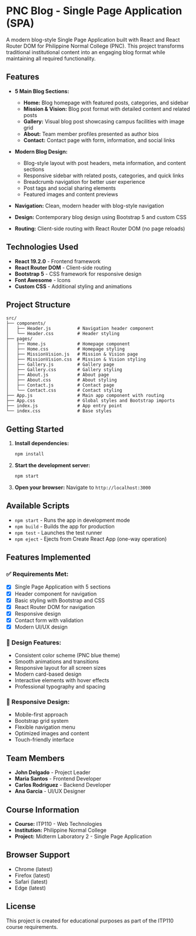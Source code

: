 # PNC Blog - Single Page Application (SPA)

A modern blog-style Single Page Application built with React and React Router DOM for Philippine Normal College (PNC). This project transforms traditional institutional content into an engaging blog format while maintaining all required functionality.

## Features

- **5 Main Blog Sections:**
  - **Home:** Blog homepage with featured posts, categories, and sidebar
  - **Mission & Vision:** Blog post format with detailed content and related posts
  - **Gallery:** Visual blog post showcasing campus facilities with image grid
  - **About:** Team member profiles presented as author bios
  - **Contact:** Contact page with form, information, and social links

- **Modern Blog Design:**
  - Blog-style layout with post headers, meta information, and content sections
  - Responsive sidebar with related posts, categories, and quick links
  - Breadcrumb navigation for better user experience
  - Post tags and social sharing elements
  - Featured images and content previews

- **Navigation:** Clean, modern header with blog-style navigation
- **Design:** Contemporary blog design using Bootstrap 5 and custom CSS
- **Routing:** Client-side routing with React Router DOM (no page reloads)

## Technologies Used

- **React 19.2.0** - Frontend framework
- **React Router DOM** - Client-side routing
- **Bootstrap 5** - CSS framework for responsive design
- **Font Awesome** - Icons
- **Custom CSS** - Additional styling and animations

## Project Structure

```
src/
├── components/
│   ├── Header.js          # Navigation header component
│   └── Header.css         # Header styling
├── pages/
│   ├── Home.js            # Homepage component
│   ├── Home.css           # Homepage styling
│   ├── MissionVision.js   # Mission & Vision page
│   ├── MissionVision.css  # Mission & Vision styling
│   ├── Gallery.js         # Gallery page
│   ├── Gallery.css        # Gallery styling
│   ├── About.js           # About page
│   ├── About.css          # About styling
│   ├── Contact.js         # Contact page
│   └── Contact.css        # Contact styling
├── App.js                 # Main app component with routing
├── App.css                # Global styles and Bootstrap imports
├── index.js               # App entry point
└── index.css              # Base styles
```

## Getting Started

1. **Install dependencies:**
   ```bash
   npm install
   ```

2. **Start the development server:**
   ```bash
   npm start
   ```

3. **Open your browser:**
   Navigate to `http://localhost:3000`

## Available Scripts

- `npm start` - Runs the app in development mode
- `npm build` - Builds the app for production
- `npm test` - Launches the test runner
- `npm eject` - Ejects from Create React App (one-way operation)

## Features Implemented

### ✅ Requirements Met:
- [x] Single Page Application with 5 sections
- [x] Header component for navigation
- [x] Basic styling with Bootstrap and CSS
- [x] React Router DOM for navigation
- [x] Responsive design
- [x] Contact form with validation
- [x] Modern UI/UX design

### 🎨 Design Features:
- Consistent color scheme (PNC blue theme)
- Smooth animations and transitions
- Responsive layout for all screen sizes
- Modern card-based design
- Interactive elements with hover effects
- Professional typography and spacing

### 📱 Responsive Design:
- Mobile-first approach
- Bootstrap grid system
- Flexible navigation menu
- Optimized images and content
- Touch-friendly interface

## Team Members

- **John Delgado** - Project Leader
- **Maria Santos** - Frontend Developer  
- **Carlos Rodriguez** - Backend Developer
- **Ana Garcia** - UI/UX Designer

## Course Information

- **Course:** ITP110 - Web Technologies
- **Institution:** Philippine Normal College
- **Project:** Midterm Laboratory 2 - Single Page Application

## Browser Support

- Chrome (latest)
- Firefox (latest)
- Safari (latest)
- Edge (latest)

## License

This project is created for educational purposes as part of the ITP110 course requirements.